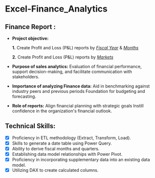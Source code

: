 # Excel-Finance_Analytics

## Finance Report :

- **Project objective:** 

    **1.** Create Profit and Loss (P&L) reports by _[Fiscal Year](https://github.com/Deepika-1605/Excel-Finance_Analytics/blob/main/P%26L%20Statement%20by%20Fiscal%20Year.pdf)_ & _[Months](https://github.com/Deepika-1605/Excel-Finance_Analytics/blob/main/P%26L%20Statement%20by%20Months.pdf)_ 

   **2.** Create Profit and Loss (P&L) reports by _[Markets](https://github.com/Deepika-1605/Excel-Finance_Analytics/blob/main/P%26L%20Statement%20by%20Markets.pdf)_

- **Purpose of sales analytics:** Evaluation of financial performance, support decision-making, and facilitate communication with stakeholders.

- **Importance of analyzing Finance data:** Aid in benchmarking against industry peers and previous periods Foundation for budgeting and forecasting.

- **Role of reports:** Align financial planning with strategic goals Instill confidence in the organization's financial outlook.


## Technical Skills:
- [x]	Proficiency in ETL methodology (Extract, Transform, Load).
- [x]	Skills to generate a date table using Power Query.
- [x]	Ability to derive fiscal months and quarters.
- [x]	Establishing data model relationships with Power Pivot.
- [x]	Proficiency in incorporating supplementary data into an existing data model.
- [x]	Utilizing DAX to create calculated columns.
